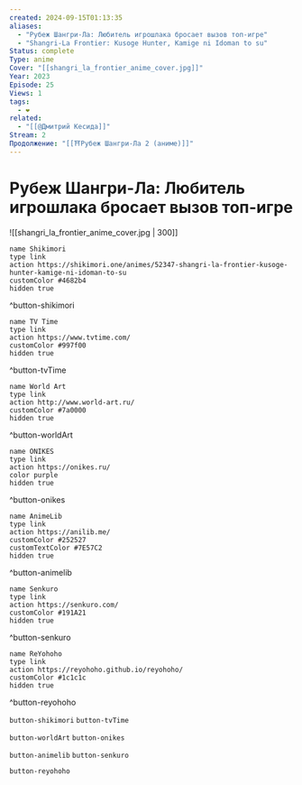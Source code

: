 ```yaml
---
created: 2024-09-15T01:13:35
aliases:
  - "Рубеж Шангри-Ла: Любитель игрошлака бросает вызов топ-игре"
  - "Shangri-La Frontier: Kusoge Hunter, Kamige ni Idoman to su"
Status: complete
Type: anime
Cover: "[[shangri_la_frontier_anime_cover.jpg]]"
Year: 2023
Episode: 25
Views: 1
tags:
  - ❤
related:
  - "[[@Дмитрий Кесида]]"
Stream: 2
Продолжение: "[[⛩️Рубеж Шангри-Ла 2 (аниме)]]"
---
```


# Рубеж Шангри-Ла: Любитель игрошлака бросает вызов топ-игре

![[shangri_la_frontier_anime_cover.jpg | 300]]

```button
name Shikimori
type link
action https://shikimori.one/animes/52347-shangri-la-frontier-kusoge-hunter-kamige-ni-idoman-to-su
customColor #4682b4
hidden true
```
^button-shikimori

```button
name TV Time
type link
action https://www.tvtime.com/
customColor #997f00
hidden true
```
^button-tvTime

```button
name World Art
type link
action http://www.world-art.ru/
customColor #7a0000
hidden true
```
^button-worldArt

```button
name ONIKES
type link
action https://onikes.ru/
color purple
hidden true
```
^button-onikes

```button
name AnimeLib
type link
action https://anilib.me/
customColor #252527
customTextColor #7E57C2
hidden true
```
^button-animelib

```button
name Senkuro
type link
action https://senkuro.com/
customColor #191A21
hidden true
```
^button-senkuro

```button
name ReYohoho
type link
action https://reyohoho.github.io/reyohoho/
customColor #1c1c1c
hidden true
```
^button-reyohoho

`button-shikimori` `button-tvTime`

`button-worldArt` `button-onikes`

`button-animelib` `button-senkuro`

`button-reyohoho`